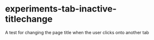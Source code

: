 # experiments-tab-inactive-titlechange
A test for changing the page title when the user clicks onto another tab
